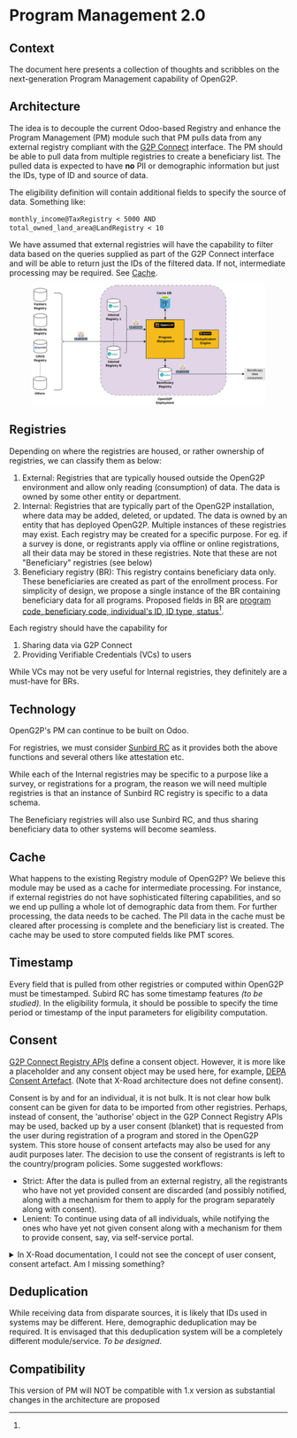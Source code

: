 # Program Management 2.0

## Context

The document here presents a collection of thoughts and scribbles on the next-generation Program Management capability of OpenG2P.

## Architecture

The idea is to decouple the current Odoo-based Registry and enhance the Program Management (PM) module such that PM pulls data from any external registry compliant with the [G2P Connect](https://g2pconnect.global/) interface. The PM should be able to pull data from multiple registries to create a beneficiary list. The pulled data is expected to have **no** PII or demographic information but just the IDs, type of ID and source of data.

The eligibility definition will contain additional fields to specify the source of data. Something like:

```
monthly_income@TaxRegistry < 5000 AND total_owned_land_area@LandRegistry < 10
```

We have assumed that external registries will have the capability to filter data based on the queries supplied as part of the G2P Connect interface and will be able to return just the IDs of the filtered data. If not, intermediate processing may be required. See [Cache](program-management-2.0.md#cache).



<figure><img src="https://raw.githubusercontent.com/OpenG2P/openg2p-documentation/develop/.gitbook/assets/program-management-2.0.png" alt=""><figcaption></figcaption></figure>

## Registries

Depending on where the registries are housed, or rather ownership of registries, we can classify them as below:

1. External:  Registries that are typically housed outside the OpenG2P environment and allow only reading (consumption) of data.  The data is owned by some other entity or department.
2. Internal:  Registries that are typically part of the OpenG2P installation, where data may be added, deleted, or updated. The data is owned by an entity that has deployed OpenG2P. Multiple instances of these registries may exist. Each registry may be created for a specific purpose. For eg. if a survey is done, or registrants apply via offline or online registrations, all their data may be stored in these registries. Note that these are not "Beneficiary" registries (see below)
3. Beneficiary registry (BR):  This registry contains beneficiary data only. These beneficiaries are created as part of the enrollment process. For simplicity of design, we propose a single instance of the BR containing beneficiary data for all programs. Proposed fields in BR are [program code, beneficiary code, individual's ID, ID type, status](#user-content-fn-1)[^1].

Each registry should have the capability for

1. Sharing data via G2P Connect
2. Providing Verifiable Credentials (VCs) to users

While VCs may not be very useful for Internal registries, they definitely are a must-have for BRs.&#x20;

## Technology

OpenG2P's PM can continue to be built on Odoo. &#x20;

For registries, we must consider [Sunbird RC](https://docs.sunbirdrc.dev/learn/readme) as it provides both the above functions and several others like attestation etc.&#x20;

While each of the Internal registries may be specific to a purpose like a survey, or registrations for a program, the reason we will need multiple registries is that an instance of Sunbird RC registry is specific to a data schema.

The Beneficiary registries will also use Sunbird RC, and thus sharing beneficiary data to other systems will become seamless.

## Cache

What happens to the existing Registry module of OpenG2P?  We believe this module may be used as a cache for intermediate processing.  For instance, if external registries do not have sophisticated filtering capabilities, and so we end up pulling a whole lot of demographic data from them. For further processing, the data needs to be cached. The PII data in the cache must be cleared after processing is complete and the beneficiary list is created. The cache may be used to store computed fields like PMT scores.&#x20;

## Timestamp

Every field that is pulled from other registries or computed within OpenG2P must be timestamped. Subird RC has some timestamp features _(to be studied)._ In the eligibility formula, it should be possible to specify the time period or timestamp of the input parameters for eligibility computation. &#x20;

## Consent

[G2P Connect Registry APIs](https://github.com/G2P-Connect/specs/blob/draft/release/yaml/registry\_core\_api\_v1.0.0.yaml) define a consent object. However, it is more like a placeholder and any consent object may be used here, for example, [DEPA Consent Artefact](https://depa.world/learn/consent-artefact). (Note that X-Road architecture does not define consent). &#x20;

Consent is by and for an individual, it is not bulk. It is not clear how bulk consent can be given for data to be imported from other registries. Perhaps, instead of consent, the 'authorise' object in the G2P Connect Registry APIs may be used, backed up by a user consent (blanket) that is requested from the user during registration of a program and stored in the OpenG2P system. This store house of consent artefacts may also be used for any audit purposes later. The decision to use the consent of registrants is left to the country/program policies. Some suggested workflows:

* Strict:  After the data is pulled from an external registry, all the registrants who have not yet provided consent are discarded (and possibly notified, along with a mechanism for them to apply for the program separately along with consent).&#x20;
* Lenient:  To continue using data of all individuals, while notifying the ones who have yet not given consent along with a mechanism for them to provide consent, say, via self-service portal.

<details>

<summary>In X-Road documentation, I could not see the concept of user consent, consent artefact.  Am I missing something?</summary>

Opinion:

That is the core difference between the two models. How consent is obtained is kept outside in both G2P Connect X-Road.  Further, X-Road doesn’t care what messages are shared like HTTP body.  G2P ConnecX payload header/message can be carried in X-Road instance. In this model, some parts of G2P Connect and X-Road headers may repeat!  As a case study, OpenG2P along with CDPI can take up this integration.



</details>

## Deduplication

While receiving data from disparate sources, it is likely that IDs used in systems may be different. Here, demographic deduplication may be required. It is envisaged that this deduplication system will be a completely different module/service. _To be designed_.

## Compatibility

This version of PM will NOT be compatible with 1.x version as substantial changes in the architecture are proposed





[^1]: 
